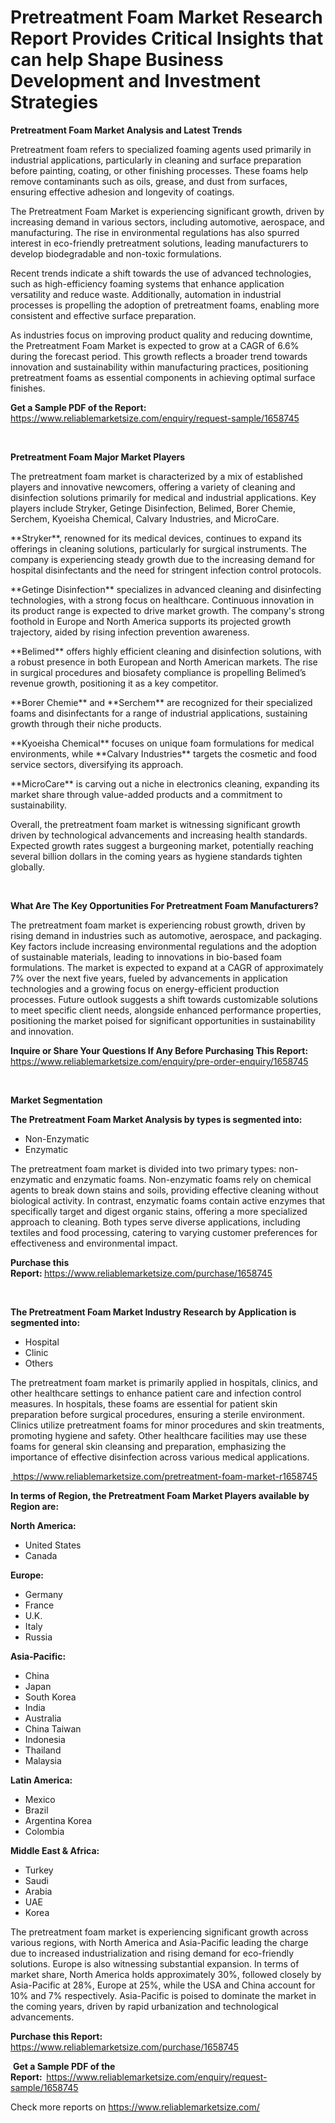 <p><h1>Pretreatment Foam Market Research Report Provides Critical Insights that can help Shape Business Development and Investment Strategies</h1></p><p><strong>Pretreatment Foam Market Analysis and Latest Trends</strong></p>
<p><p>Pretreatment foam refers to specialized foaming agents used primarily in industrial applications, particularly in cleaning and surface preparation before painting, coating, or other finishing processes. These foams help remove contaminants such as oils, grease, and dust from surfaces, ensuring effective adhesion and longevity of coatings.</p><p>The Pretreatment Foam Market is experiencing significant growth, driven by increasing demand in various sectors, including automotive, aerospace, and manufacturing. The rise in environmental regulations has also spurred interest in eco-friendly pretreatment solutions, leading manufacturers to develop biodegradable and non-toxic formulations.</p><p>Recent trends indicate a shift towards the use of advanced technologies, such as high-efficiency foaming systems that enhance application versatility and reduce waste. Additionally, automation in industrial processes is propelling the adoption of pretreatment foams, enabling more consistent and effective surface preparation.</p><p>As industries focus on improving product quality and reducing downtime, the Pretreatment Foam Market is expected to grow at a CAGR of 6.6% during the forecast period. This growth reflects a broader trend towards innovation and sustainability within manufacturing practices, positioning pretreatment foams as essential components in achieving optimal surface finishes.</p></p>
<p><strong>Get a Sample PDF of the Report:&nbsp;</strong> <a href="https://www.reliablemarketsize.com/enquiry/request-sample/1658745?utm_campaign=3169&utm_medium=2&utm_source=Github&utm_content=ia&utm_term=23032025&utm_id=pretreatment-foam">https://www.reliablemarketsize.com/enquiry/request-sample/1658745</a></p>
<p>&nbsp;</p>
<p><strong>Pretreatment Foam Major Market Players</strong></p>
<p><p>The pretreatment foam market is characterized by a mix of established players and innovative newcomers, offering a variety of cleaning and disinfection solutions primarily for medical and industrial applications. Key players include Stryker, Getinge Disinfection, Belimed, Borer Chemie, Serchem, Kyoeisha Chemical, Calvary Industries, and MicroCare.</p><p>**Stryker**, renowned for its medical devices, continues to expand its offerings in cleaning solutions, particularly for surgical instruments. The company is experiencing steady growth due to the increasing demand for hospital disinfectants and the need for stringent infection control protocols. </p><p>**Getinge Disinfection** specializes in advanced cleaning and disinfecting technologies, with a strong focus on healthcare. Continuous innovation in its product range is expected to drive market growth. The company's strong foothold in Europe and North America supports its projected growth trajectory, aided by rising infection prevention awareness.</p><p>**Belimed** offers highly efficient cleaning and disinfection solutions, with a robust presence in both European and North American markets. The rise in surgical procedures and biosafety compliance is propelling Belimed’s revenue growth, positioning it as a key competitor.</p><p>**Borer Chemie** and **Serchem** are recognized for their specialized foams and disinfectants for a range of industrial applications, sustaining growth through their niche products. </p><p>**Kyoeisha Chemical** focuses on unique foam formulations for medical environments, while **Calvary Industries** targets the cosmetic and food service sectors, diversifying its approach.</p><p>**MicroCare** is carving out a niche in electronics cleaning, expanding its market share through value-added products and a commitment to sustainability. </p><p>Overall, the pretreatment foam market is witnessing significant growth driven by technological advancements and increasing health standards. Expected growth rates suggest a burgeoning market, potentially reaching several billion dollars in the coming years as hygiene standards tighten globally.</p></p>
<p>&nbsp;</p>
<p><strong>What Are The Key Opportunities For Pretreatment Foam Manufacturers?</strong></p>
<p><p>The pretreatment foam market is experiencing robust growth, driven by rising demand in industries such as automotive, aerospace, and packaging. Key factors include increasing environmental regulations and the adoption of sustainable materials, leading to innovations in bio-based foam formulations. The market is expected to expand at a CAGR of approximately 7% over the next five years, fueled by advancements in application technologies and a growing focus on energy-efficient production processes. Future outlook suggests a shift towards customizable solutions to meet specific client needs, alongside enhanced performance properties, positioning the market poised for significant opportunities in sustainability and innovation.</p></p>
<p><strong>Inquire or Share Your Questions If Any Before Purchasing This Report:</strong> <a href="https://www.reliablemarketsize.com/enquiry/pre-order-enquiry/1658745?utm_campaign=3169&utm_medium=2&utm_source=Github&utm_content=ia&utm_term=23032025&utm_id=pretreatment-foam">https://www.reliablemarketsize.com/enquiry/pre-order-enquiry/1658745</a></p>
<p>&nbsp;</p>
<p><strong>Market Segmentation</strong></p>
<p><strong>The Pretreatment Foam Market Analysis by types is segmented into:</strong></p>
<p><ul><li>Non-Enzymatic</li><li>Enzymatic</li></ul></p>
<p><p>The pretreatment foam market is divided into two primary types: non-enzymatic and enzymatic foams. Non-enzymatic foams rely on chemical agents to break down stains and soils, providing effective cleaning without biological activity. In contrast, enzymatic foams contain active enzymes that specifically target and digest organic stains, offering a more specialized approach to cleaning. Both types serve diverse applications, including textiles and food processing, catering to varying customer preferences for effectiveness and environmental impact.</p></p>
<p><strong>Purchase this Report:&nbsp;</strong><a href="https://www.reliablemarketsize.com/purchase/1658745?utm_campaign=3169&utm_medium=2&utm_source=Github&utm_content=ia&utm_term=23032025&utm_id=pretreatment-foam">https://www.reliablemarketsize.com/purchase/1658745</a></p>
<p>&nbsp;</p>
<p><strong>The Pretreatment Foam Market Industry Research by Application is segmented into:</strong></p>
<p><ul><li>Hospital</li><li>Clinic</li><li>Others</li></ul></p>
<p><p>The pretreatment foam market is primarily applied in hospitals, clinics, and other healthcare settings to enhance patient care and infection control measures. In hospitals, these foams are essential for patient skin preparation before surgical procedures, ensuring a sterile environment. Clinics utilize pretreatment foams for minor procedures and skin treatments, promoting hygiene and safety. Other healthcare facilities may use these foams for general skin cleansing and preparation, emphasizing the importance of effective disinfection across various medical applications.</p></p>
<p><a href="https://www.reliablemarketsize.com/pretreatment-foam-market-r1658745?utm_campaign=3169&utm_medium=2&utm_source=Github&utm_content=ia&utm_term=23032025&utm_id=pretreatment-foam">&nbsp;https://www.reliablemarketsize.com/pretreatment-foam-market-r1658745</a></p>
<p><strong>In terms of Region, the Pretreatment Foam Market Players available by Region are:</strong></p>
<p>
    <p> <strong> North America: </strong>
        <ul>
            <li>United States</li>
            <li>Canada</li>
        </ul>
        </p> 
    <p> <strong> Europe: </strong>
        <ul>
            <li>Germany</li>
            <li>France</li>
            <li>U.K.</li>
            <li>Italy</li>
            <li>Russia</li>
        </ul>
        </p> 
    <p> <strong> Asia-Pacific: </strong>
        <ul>
            <li>China</li>
            <li>Japan</li>
            <li>South Korea</li>
            <li>India</li>
            <li>Australia</li>
            <li>China Taiwan</li>
            <li>Indonesia</li>
            <li>Thailand</li>
            <li>Malaysia</li>
        </ul>
        </p> 
    <p> <strong> Latin America: </strong>
        <ul>
            <li>Mexico</li>
            <li>Brazil</li>
            <li>Argentina Korea</li>
            <li>Colombia</li>
        </ul>
        </p> 
    <p> <strong> Middle East & Africa: </strong>
        <ul>
            <li>Turkey</li>
            <li>Saudi</li>
            <li>Arabia</li>
            <li>UAE</li>
            <li>Korea</li>
        </ul>
    </p>
    </p>
<p><p>The pretreatment foam market is experiencing significant growth across various regions, with North America and Asia-Pacific leading the charge due to increased industrialization and rising demand for eco-friendly solutions. Europe is also witnessing substantial expansion. In terms of market share, North America holds approximately 30%, followed closely by Asia-Pacific at 28%, Europe at 25%, while the USA and China account for 10% and 7% respectively. Asia-Pacific is poised to dominate the market in the coming years, driven by rapid urbanization and technological advancements.</p></p>
<p><strong>Purchase this Report: </strong><a href="https://www.reliablemarketsize.com/purchase/1658745?utm_campaign=3169&utm_medium=2&utm_source=Github&utm_content=ia&utm_term=23032025&utm_id=pretreatment-foam">https://www.reliablemarketsize.com/purchase/1658745</a></p>
<p>&nbsp;<strong>Get a Sample PDF of the Report:&nbsp;&nbsp;</strong><a href="https://www.reliablemarketsize.com/enquiry/request-sample/1658745?utm_campaign=3169&utm_medium=2&utm_source=Github&utm_content=ia&utm_term=23032025&utm_id=pretreatment-foam">https://www.reliablemarketsize.com/enquiry/request-sample/1658745</a></p>
<p><strong></strong></p>
<p>Check more reports on <a href="https://www.reliablemarketsize.com/?utm_campaign=3169&utm_medium=2&utm_source=Github&utm_content=ia&utm_term=23032025&utm_id=pretreatment-foam">https://www.reliablemarketsize.com/</a></p>